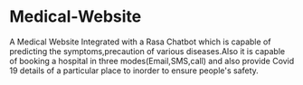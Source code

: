 # Medical-Website
A Medical Website Integrated with a Rasa Chatbot which is capable of predicting the symptoms,precaution of various diseases.Also it is capable of booking a hospital in three modes(Email,SMS,call) and also provide Covid 19 details of a particular place to inorder to ensure people's safety.
